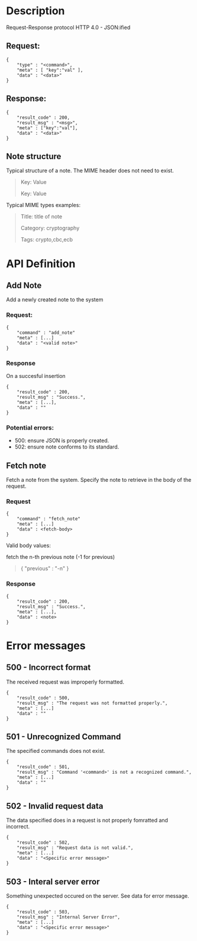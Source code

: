 # Description

Request-Response protocol
HTTP 4.0 - JSON:ified

## Request:
```
{
	"type" : "<command>",
	"meta" : [ "key":"val" ],
	"data" : "<data>"
}
```

## Response:
```
{
	"result_code" : 200,
	"result_msg" : "<msg>",
	"meta" : ["key":"val"],
	"data" : "<data>"
}
```

## Note structure
Typical structure of a note. The MIME header does not need to exist.
> Key: Value
>
> Key: Value
> 
>
> <note content>

Typical MIME types examples:
> Title: title of note
>
> Category: cryptography
>
> Tags: crypto,cbc,ecb

# API Definition

## Add Note
Add a newly created note to the system

### Request:
```
{
 	"command" : "add_note"
 	"meta" : [...]
 	"data" : "<valid note>"	
}
```

### Response
On a succesful insertion
```
{
	"result_code" : 200,
	"result_msg" : "Success.",
	"meta" : [...],
	"data" : ""
}
```

### Potential errors:
 * 500: ensure JSON is properly created.
 * 502: ensure note conforms to its standard.

## Fetch note
Fetch a note from the system. Specify the note to retrieve in the
body of the request. 

### Request
```
{
 	"command" : "fetch_note"
 	"meta" : [...]
 	"data" : <fetch-body>
}
```

Valid body values:

fetch the n-th previous note (-1 for previous)

> { "previous" : "-n" }

### Response
```
{
	"result_code" : 200,
	"result_msg" : "Success.",
	"meta" : [...],
	"data" : <note>
}
```

# Error messages

## 500 - Incorrect format
The received request was improperly formatted.

```
{
	"result_code" : 500,
	"result_msg" : "The request was not formatted properly.",
	"meta" : [...]
	"data" : ""
}
```

## 501 - Unrecognized Command
The specified commands does not exist.

```
{
	"result_code" : 501,
	"result_msg" : "Command '<command>' is not a recognized command.",
	"meta" : [...]
	"data" : ""
}
```

## 502 - Invalid request data
The data specified does in a request is not properly fomratted and incorrect.

```
{
	"result_code" : 502,
	"result_msg" : "Request data is not valid.",
	"meta" : [...]
	"data" : "<Specific error message>"
}
```

## 503 - Interal server error
Something unexpected occured on the server. See data for error message.

```
{
	"result_code" : 503,
	"result_msg" : "Internal Server Error",
	"meta" : [...]
	"data" : "<Specific error message>"
}
```

